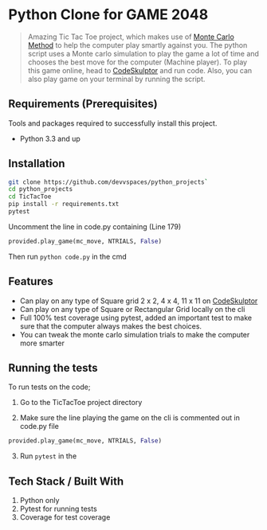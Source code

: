 # Python Clone for GAME 2048
> Amazing  Tic Tac Toe project, which makes use of [Monte Carlo Method](https://en.wikipedia.org/wiki/Monte_Carlo_method) to help the computer play smartly against you. The python script uses a Monte carlo simulation to play the game a lot of time and chooses the best move for the computer (Machine player). To play this game online, head to [CodeSkulptor](https://py2.codeskulptor.org/#user49_kMwFzdsyZ0_8.py) and run code. Also, you can also play game on your terminal by running the script.


## Requirements  (Prerequisites)
Tools and packages required to successfully install this project.
* Python 3.3 and up


## Installation

```bash
git clone https://github.com/devvspaces/python_projects`
cd python_projects
cd TicTacToe
pip install -r requirements.txt
pytest
```

Uncomment the line in code.py containing (Line 179)
```python
provided.play_game(mc_move, NTRIALS, False)
```
Then run `python code.py` in the cmd


## Features
* Can play on any type of Square grid 2 x 2, 4 x 4, 11 x 11 on [CodeSkulptor](https://py2.codeskulptor.org/#user49_kMwFzdsyZ0_8.py)
* Can play on any type of Square or Rectangular Grid locally on the cli
* Full 100% test coverage using pytest, added an important test to make sure that the computer always makes the best choices.
* You can tweak the monte carlo simulation trials to make the computer more smarter


## Running the tests

To run tests on the code;

1. Go to the TicTacToe project directory

2. Make sure the line playing the game on the cli is commented out in code.py file
```python
provided.play_game(mc_move, NTRIALS, False)
```
3. Run `pytest` in the 



## Tech Stack / Built With
1. Python only
2. Pytest for running tests
3. Coverage for test coverage
